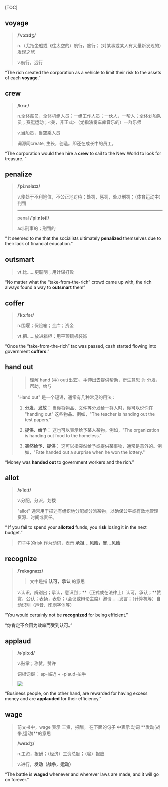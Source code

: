 [TOC]

## voyage

> **/ˈvɔɪɪdʒ/**
>
> n.（尤指坐船或飞往太空的）航行，旅行；（对某事或某人有大量新发现的）发现之旅
>
> v.航行，远行

“The rich created the corporation as a vehicle to limit their risk to the assets of each **voyage**.”

## crew

> **/kruː/**
>
> n.全体船员，全体机组人员；一组工作人员；一伙人，一帮人；全体划船队员；赛艇运动；<美，非正式>（尤指演奏车库音乐的）一群乐师
>
> v.当船员，当空乘人员
>
> 词源同create, 生长，创造。即还在成长中的员工。

“The corporation would then hire a **crew** to sail to the New World to look for treasure. ”

## penalize

> **/ˈpiːnəlaɪz/**
>
> v.使处于不利地位，不公正地对待；处罚，惩罚，处以刑罚；（体育运动中）判罚
>
> ---
>
> penal **/ˈpiːn(ə)l/**
>
> adj.刑事的；刑罚的

“ It seemed to me that the socialists ultimately **penalized** themselves due to their lack of financial education.”

## outsmart

> vt.比……更聪明；用计谋打败

“No matter what the “take-from-the-rich” crowd came up with, the rich always found a way to **outsmart** them”

## coffer

> **/ˈkɔːfər/**
>
> n.围堰；保险箱；金库；资金
>
> vt.把……放进箱柜；用平顶镶板装饰

“Once the “take-from-the-rich” tax was passed, cash started flowing into government **coffers**.”

## hand out

> > 理解 hand (手)  out(出去)，手伸出去提供帮助，衍生意思 为 分发，帮助，给与
>
> "Hand out" 是一个短语，通常有几种常见的用法：
>
> 1. **分发、发放：** 当你将物品、文件等分发给一群人时，你可以说你在 "handing out" 这些物品。例如，"The teacher is handing out the test papers."
>
> 2. **提供、给予：** 这也可以表示给予某人某物。例如，"The organization is handing out food to the homeless."
>
> 3. **突然给予、提供：** 这可以指突然给予或提供某事物，通常是意外的。例如，"Fate handed out a surprise when he won the lottery."
>

“Money was **handed out** to government workers and the rich.”

## allot

> **/əˈlɑːt/**
>
> v.分配，分派，划拨
>
> "allot" 通常用于描述有组织地分配或分派某物，以确保公平或有效地管理资源、时间或责任。

“ If you fail to spend your **allotted** funds, you **risk** losing it in the next budget.”

> 句子中的risk 作为动词，表示 **承担... 风险，冒...风险**

## recognize

> **/ˈrekəɡnaɪz/**
>
> > 文中是指 **认可，承认** 的意思
>
> v.认识，辨别出；承认，意识到；**（正式或在法律上）认可，承认；**赞赏，公认；表扬，表彰；（会议或辩论主席）邀请……发言；（计算机等）自动识别（声音、印刷字体等）

“You would certainly not be **recognized** for being efficient.”

“你肯定不会因为效率而受到认可。”

## applaud

> **/əˈplɔːd/**
>
> v.鼓掌；称赞，赞许
>
>  词根词缀： ap-临近 + -plaud-拍手
>
> ![](https://ydlunacommon-cdn.nosdn.127.net/8883649f23c6f5f6f9c1722f1815dda1.jpg?)

“Business people, on the other hand, are rewarded for having excess money and are **applauded** for their efficiency.”

## wage

> 前文书中，wage 表示 工资，报酬。 在下面的句子 中表示 动词  **发动(战争,运动)**的意思
>
> **/weɪdʒ/**
>
> n.工资，报酬；（经济）工资总额；（喻）报应
>
> v.进行，**发动（战争，运动）**

“The battle is **waged** whenever and wherever laws are made, and it will go on forever.”

